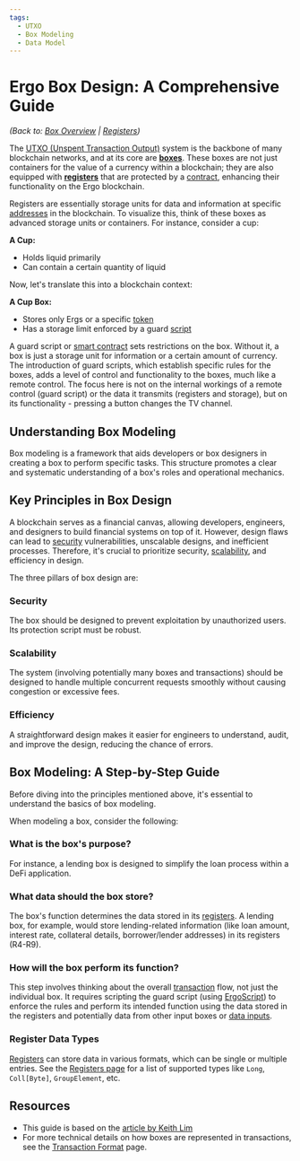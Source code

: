 ```yaml
---
tags:
  - UTXO
  - Box Modeling
  - Data Model
---
```

# Ergo Box Design: A Comprehensive Guide

*(Back to: [Box Overview](../box.md) | [Registers](registers.md))*

The [UTXO (Unspent Transaction Output)](eutxo.md) system is the backbone of many blockchain networks, and at its core are [**boxes**](box.md). These boxes are not just containers for the value of a currency within a blockchain; they are also equipped with [**registers**](registers.md) that are protected by a [contract](ergoscript.md), enhancing their functionality on the Ergo blockchain.

Registers are essentially storage units for data and information at specific [addresses](address.md) in the blockchain. To visualize this, think of these boxes as advanced storage units or containers. For instance, consider a cup:

**A Cup:**

- Holds liquid primarily
- Can contain a certain quantity of liquid

Now, let's translate this into a blockchain context:

**A Cup Box:**

- Stores only Ergs or a specific [token](tokens.md)
- Has a storage limit enforced by a guard [script](ergoscript.md)

A guard script or [smart contract](ergoscript.md) sets restrictions on the box. Without it, a box is just a storage unit for information or a certain amount of currency. The introduction of guard scripts, which establish specific rules for the boxes, adds a level of control and functionality to the boxes, much like a remote control. The focus here is not on the internal workings of a remote control (guard script) or the data it transmits (registers and storage), but on its functionality - pressing a button changes the TV channel.

## Understanding Box Modeling

Box modeling is a framework that aids developers or box designers in creating a box to perform specific tasks. This structure promotes a clear and systematic understanding of a box's roles and operational mechanics.

## Key Principles in Box Design

A blockchain serves as a financial canvas, allowing developers, engineers, and designers to build financial systems on top of it. However, design flaws can lead to [security](security.md) vulnerabilities, unscalable designs, and inefficient processes. Therefore, it's crucial to prioritize security, [scalability](scaling.md), and efficiency in design.

The three pillars of box design are:

### Security

The box should be designed to prevent exploitation by unauthorized users. Its protection script must be robust.

### Scalability

The system (involving potentially many boxes and transactions) should be designed to handle multiple concurrent requests smoothly without causing congestion or excessive fees.

### Efficiency

A straightforward design makes it easier for engineers to understand, audit, and improve the design, reducing the chance of errors.

## Box Modeling: A Step-by-Step Guide

Before diving into the principles mentioned above, it's essential to understand the basics of box modeling.

When modeling a box, consider the following:

### What is the box's purpose?

For instance, a lending box is designed to simplify the loan process within a DeFi application.

### What data should the box store?

The box's function determines the data stored in its [registers](registers.md). A lending box, for example, would store lending-related information (like loan amount, interest rate, collateral details, borrower/lender addresses) in its registers (R4-R9).

### How will the box perform its function?

This step involves thinking about the overall [transaction](transactions.md) flow, not just the individual box. It requires scripting the guard script (using [ErgoScript](ergoscript.md)) to enforce the rules and perform its intended function using the data stored in the registers and potentially data from other input boxes or [data inputs](read-only-inputs.md).

### Register Data Types

[Registers](registers.md) can store data in various formats, which can be single or multiple entries. See the [Registers page](registers.md#optional-registers-r4-r9) for a list of supported types like `Long`, `Coll[Byte]`, `GroupElement`, etc.

## Resources

- This guide is based on the [article by Keith Lim](https://keitodot.medium.com/ergo-box-m-f58f444e00d5)
- For more technical details on how boxes are represented in transactions, see the [Transaction Format](format.md) page.
